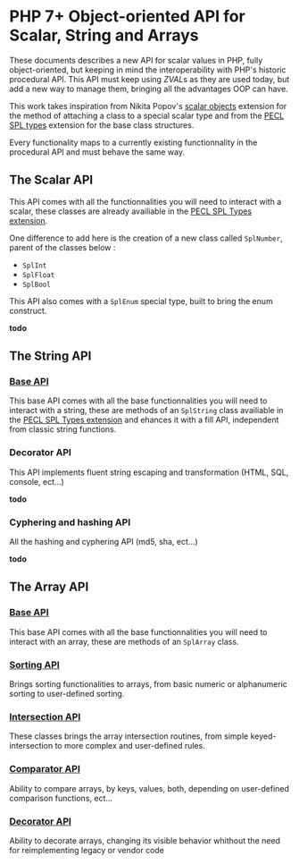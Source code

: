 # PHP 7+ Object-oriented API for Scalar, String and Arrays

These documents describes a new API for scalar values in PHP, fully object-oriented,
but keeping in mind the interoperability with PHP's historic procedural API. This API
must keep using *ZVAL*s as they are used today, but add a new way to manage them, bringing
all the advantages OOP can have.

This work takes inspiration from Nikita Popov's [scalar objects](https://github.com/nikic/scalar_objects)
extension for the method of attaching a class to a special scalar type and from the
[PECL SPL types](http://php.net/manual/en/book.spl-types.php) extension for the base class structures.

Every functionality maps to a currently existing functionnality in the procedural API and must behave the same way.

## The Scalar API

This API comes with all the functionnalities you will need to interact with a scalar, these classes
are already availiable in the [PECL SPL Types extension](http://php.net/manual/en/book.spl-types.php).

One difference to add here is the creation of a new class called `SplNumber`, parent of the classes below :

* `SplInt`
* `SplFloat`
* `SplBool`

This API also comes with a `SplEnum` special type, built to bring the enum construct.

**todo**

## The String API

### [Base API](doc/string.md)

This base API comes with all the base functionnalities you will need to interact with a string, these are
methods of an `SplString` class availiable in the [PECL SPL Types extension](http://php.net/manual/en/book.spl-types.php) and ehances it with a fill API, independent from classic string functions.

### Decorator API

This API implements fluent string escaping and transformation (HTML, SQL, console, ect...)

**todo**

### Cyphering and hashing API

All the hashing and cyphering API (md5, sha, ect...)

**todo**

## The Array API

### [Base API](doc/array.md)

This base API comes with all the base functionnalities you will need to interact with an array, these are
methods of an `SplArray` class.

### [Sorting API](doc/array-sorter.md)

Brings sorting functionalities to arrays, from basic numeric or alphanumeric sorting to user-defined sorting.

### [Intersection API](doc/array-intersector.md)

These classes brings the array intersection routines, from simple keyed-intersection to more complex and
user-defined rules.

### [Comparator API](doc/array-comparator.md)

Ability to compare arrays, by keys, values, both, depending on user-defined comparison functions, ect...

### [Decorator API](doc/array-decorator.md)

Ability to decorate arrays, changing its visible behavior whithout the need for reimplementing legacy or vendor code
